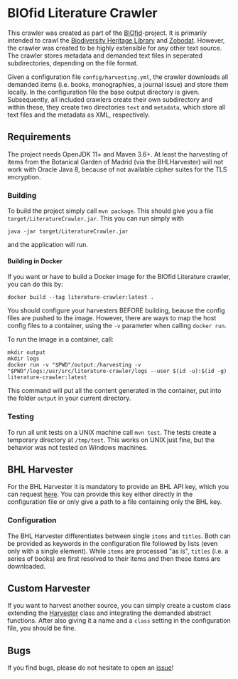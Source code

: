 # BIOfid Literature Crawler

This crawler was created as part of the [BIOfid](https://www.biofid.de/en/)-project. It is primarily intended to crawl the [Biodiversity Heritage Library](https://www.biodiversitylibrary.org/) and [Zobodat](https://www.zobodat.at/index.php). However, the crawler was created to be highly extensible for any other text source. The crawler stores metadata and demanded text files in seperated subdirectories, depending on the file format.

Given a configuration file `config/harvesting.yml`, the crawler downloads all demanded items (i.e. books, monographies, a journal issue) and store them locally. In the configuration file the base output directory is given. Subsequently, all included crawlers create their own subdirectory and within these, they create two directories `text` and `metadata`, which store all text files and the metadata as XML, respectively.

## Requirements
The project needs OpenJDK 11+ and Maven 3.6+. At least the harvesting of items from the Botanical Garden of Madrid (via the BHLHarvester) will not work with Oracle Java 8, because of not available cipher suites for the TLS encryption.

### Building
To build the project simply call `mvn package`. This should give you a file `target/LiteratureCrawler.jar`. This you can run simply with 

`java -jar target/LiteratureCrawler.jar`

and the application will run.

#### Building in Docker
If you want or have to build a Docker image for the BIOfid Literature crawler, you can do this by:

```
docker build --tag literature-crawler:latest .
```

You should configure your harvesters BEFORE building, beause the config files are pushed to the image. However, there are ways to map the host config files to a container, using the `-v` parameter when calling `docker run`.

To run the image in a container, call:

```
mkdir output
mkdir logs
docker run -v "$PWD"/output:/harvesting -v "$PWD"/logs:/usr/src/literature-crawler/logs --user $(id -u):$(id -g) literature-crawler:latest
```

This command will put all the content generated in the container, put into the folder `output` in your current directory.

### Testing
To run all unit tests on a UNIX machine call `mvn test`.
The tests create a temporary directory at `/tmp/test`. This works on UNIX just fine, but the behavior was not tested on Windows machines.

## BHL Harvester
For the BHL Harvester it is mandatory to provide an BHL API key, which you can request [here](https://www.biodiversitylibrary.org/getapikey.aspx). You can provide this key either directly in the configuration file or only give a path to a file containing only the BHL key.

### Configuration
The BHL Harvester differentiates between single `items` and `titles`. Both can be provided as keywords in the configuration file followed by lists (even only with a single element). While `items` are processed "as is", `titles` (i.e. a series of books) are first resolved to their items and then these items are downloaded. 

## Custom Harvester
If you want to harvest another source, you can simply create a custom class extending the [Harvester](https://github.com/FID-Biodiversity/LiteratureCrawler/blob/master/src/main/java/de/biofid/services/crawler/Harvester.java) class and integrating the demanded abstract functions. After also giving it a name and a `class` setting in the configuration file, you should be fine.

## Bugs
If you find bugs, please do not hesitate to open an [issue](https://github.com/FID-Biodiversity/LiteratureCrawler/issues)!
